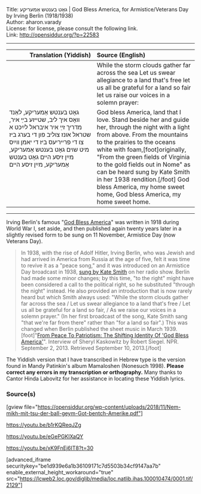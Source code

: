 <html>
<head></head>
<body>
Title: גאָט בענטש אַמעריקע | God Bless America, for Armistice/Veterans Day by Irving Berlin (1918/1938)<br />
Author: aharon.varady<br />
License: for license, please consult the following link.<br />
Link: <a href="http://opensiddur.org/?p=22583">http://opensiddur.org/?p=22583</a>
<p />
<hr />

<table style="margin-left: auto;margin-right: auto;" class="draggable">
<thead><tr><th id="x" style="text-align: right;">Translation (Yiddish)</th><th style="text-align: left;">Source (English)</th></tr></thead>
<tbody>
<tr><td style="vertical-align:top;" width="46%">
<div class="liturgy"><span lang="he">

</span></div></td>
 
<td style="vertical-align:top;" width="53%">
<div class="english">
While the storm clouds gather far across the sea
Let us swear allegiance to a land that's free
let us all be grateful for a land so fair
let us raise our voices in a solemn prayer:
</div></td></tr>


<tr><td style="vertical-align:top;" width="46%">
<div class="yiddish"><span lang="yi">
גאָט בענטש אַמעריקע, 
לאַנד װאָס איך ליב, 
שטײזע בײַ איר, 
מדריך זײַ איר
איבראל לײַכט א שטראל אונז צוליב
פון די בערג ביז
צו די פרײריעס
ביז די יאמן װײַס מיט שױם
גאָט בענטש אַמעריקע,
מײַן זיסע הײם
גאָט בענטש אַמעריקע,
מײַן זיסע הײם
</span></div></td>
 
<td style="vertical-align:top;" width="53%">
<div class="english">
God bless America, 
land that I love.
Stand beside her 
and guide her,
through the night with a light from above.
From the mountains
to the prairies
to the oceans white with foam,[foot]originally, "From the green fields of Virginia to the gold fields out in Nome" as can be heard sung by Kate Smith in her 1938 rendition.[/foot]
God bless America, 
my home sweet home,
God bless America,
my home sweet home.
</div></td></tr>
</tbody></table>

<hr />

Irving Berlin's famous "<a href="https://en.wikipedia.org/wiki/God_Bless_America">God Bless America</a>" was written in 1918 during World War I, set aside, and then published again twenty years later in a slightly revised form to be sung on 11 November, Armistice Day (now Veterans Day). 

<blockquote>In 1938, with the rise of Adolf Hitler, Irving Berlin, who was Jewish and had arrived in America from Russia at the age of five, felt it was time to revive it as a "peace song," and it was introduced on an Armistice Day broadcast in 1938, <a href="https://katesmith.org/gba.html">sung by Kate Smith</a> on her radio show. Berlin had made some minor changes; by this time, "to the right" might have been considered a call to the political right, so he substituted "through the night" instead. He also provided an introduction that is now rarely heard but which Smith always used: "While the storm clouds gather far across the sea / Let us swear allegiance to a land that's free / Let us all be grateful for a land so fair, / As we raise our voices in a solemn prayer." (In her first broadcast of the song, Kate Smith sang "that we're far from there" rather than "for a land so fair".) This was changed when Berlin published the sheet music in March 1939.[foot]"<a href="https://www.npr.org/2013/09/02/216877219/from-peace-to-patriotism-the-shifting-identity-of-god-bless-america">From Peace To Patriotism: The Shifting Identity Of 'God Bless America'</a>". Interview of Sheryl Kaskowitz by Robert Siegel. NPR. September 2, 2013. Retrieved September 10, 2013.[/foot]</blockquote>

The Yiddish version that I have transcribed in Hebrew type is the version found in Mandy Patinkin's album Mamaloshen (Nonesuch 1998). <strong>Please correct any errors in my transcription or orthography.</strong> Many thanks to Cantor Hinda Labovitz for her assistance in locating these Yiddish lyrics.

<h3>Source(s)</h3>

[gview file="https://opensiddur.org/wp-content/uploads/2018/11/Nem-mikh-mit-tsu-der-ball-geym-Got-bentch-Amerike.pdf"]

https://youtu.be/b1rKQReqJZg

https://youtu.be/eGePGKlXaQY

https://youtu.be/xK9FnEj6IT8?t=30

[advanced_iframe securitykey="be1d939e6a1b36109171c7d5503b34cf9147aa7b" enable_external_height_workaround="true" src="https://lcweb2.loc.gov/diglib/media/loc.natlib.ihas.100010474/0001.tif/2129"]


</body>
</html>